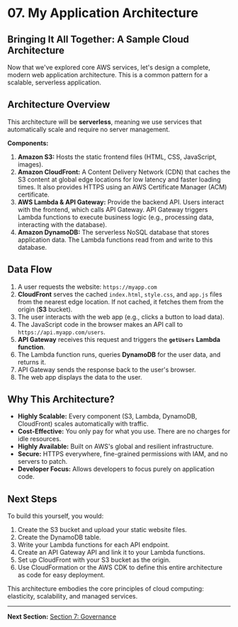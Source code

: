 # 07. My Application Architecture

## Bringing It All Together: A Sample Cloud Architecture

Now that we've explored core AWS services, let's design a complete, modern web application architecture. This is a common pattern for a scalable, serverless application.

## Architecture Overview

This architecture will be **serverless**, meaning we use services that automatically scale and require no server management.

**Components:**
1.  **Amazon S3:** Hosts the static frontend files (HTML, CSS, JavaScript, images).
2.  **Amazon CloudFront:** A Content Delivery Network (CDN) that caches the S3 content at global edge locations for low latency and faster loading times. It also provides HTTPS using an AWS Certificate Manager (ACM) certificate.
3.  **AWS Lambda & API Gateway:** Provide the backend API. Users interact with the frontend, which calls API Gateway. API Gateway triggers Lambda functions to execute business logic (e.g., processing data, interacting with the database).
4.  **Amazon DynamoDB:** The serverless NoSQL database that stores application data. The Lambda functions read from and write to this database.

## Data Flow

1.  A user requests the website: `https://myapp.com`
2.  **CloudFront** serves the cached `index.html`, `style.css`, and `app.js` files from the nearest edge location. If not cached, it fetches them from the origin (**S3** bucket).
3.  The user interacts with the web app (e.g., clicks a button to load data).
4.  The JavaScript code in the browser makes an API call to `https://api.myapp.com/users`.
5.  **API Gateway** receives this request and triggers the **`getUsers`** **Lambda function**.
6.  The Lambda function runs, queries **DynamoDB** for the user data, and returns it.
7.  API Gateway sends the response back to the user's browser.
8.  The web app displays the data to the user.

## Why This Architecture?

*   **Highly Scalable:** Every component (S3, Lambda, DynamoDB, CloudFront) scales automatically with traffic.
*   **Cost-Effective:** You only pay for what you use. There are no charges for idle resources.
*   **Highly Available:** Built on AWS's global and resilient infrastructure.
*   **Secure:** HTTPS everywhere, fine-grained permissions with IAM, and no servers to patch.
*   **Developer Focus:** Allows developers to focus purely on application code.

## Next Steps

To build this yourself, you would:
1.  Create the S3 bucket and upload your static website files.
2.  Create the DynamoDB table.
3.  Write your Lambda functions for each API endpoint.
4.  Create an API Gateway API and link it to your Lambda functions.
5.  Set up CloudFront with your S3 bucket as the origin.
6.  Use CloudFormation or the AWS CDK to define this entire architecture as code for easy deployment.

This architecture embodies the core principles of cloud computing: elasticity, scalability, and managed services.

---

**Next Section:** [Section 7: Governance](../SECTION-7-GOVERNANCE/README.md)
